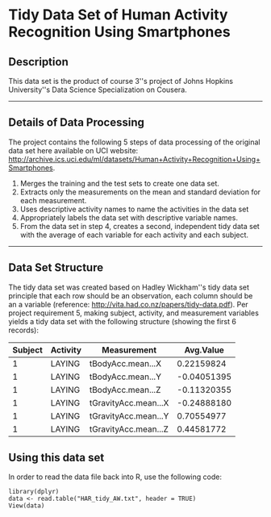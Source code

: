 
# Tidy Data Set of Human Activity Recognition Using Smartphones

## Description

This data set is the product of course 3''s project of Johns Hopkins University''s Data Science Specialization on Cousera.


---

## Details of Data Processing

The project contains the following 5 steps of data processing of the original data set here available on UCI website: http://archive.ics.uci.edu/ml/datasets/Human+Activity+Recognition+Using+Smartphones.

1. Merges the training and the test sets to create one data set.
2. Extracts only the measurements on the mean and standard deviation for each measurement.
3. Uses descriptive activity names to name the activities in the data set
4. Appropriately labels the data set with descriptive variable names.
5. From the data set in step 4, creates a second, independent tidy data set with the average of each variable for each activity and each subject.


---

## Data Set Structure

The tidy data set was created based on Hadley Wickham''s tidy data set principle that each row should be an observation, each column should be an a variable (reference: http://vita.had.co.nz/papers/tidy-data.pdf). Per project requirement 5, making subject, activity, and measurement variables yields a tidy data set with the following structure (showing the first 6 records):

| Subject | Activity | Measurement | Avg.Value |
| ------- | -------- | ----------- | --------- |
| 1 | LAYING | tBodyAcc.mean...X | 0.22159824 |
| 1 | LAYING | tBodyAcc.mean...Y | -0.04051395 |
| 1 | LAYING | tBodyAcc.mean...Z | -0.11320355 |
| 1 | LAYING | tGravityAcc.mean...X | -0.24888180 |
| 1 | LAYING | tGravityAcc.mean...Y | 0.70554977 |
| 1 | LAYING | tGravityAcc.mean...Z | 0.44581772 |


## Using this data set

In order to read the data file back into R, use the following code:

    library(dplyr)
    data <- read.table("HAR_tidy_AW.txt", header = TRUE)
    View(data)
